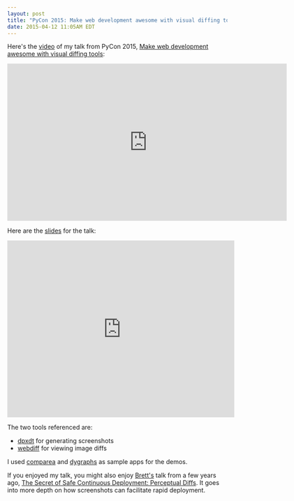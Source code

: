 ```yaml
---
layout: post
title: "PyCon 2015: Make web development awesome with visual diffing tools"
date: 2015-04-12 11:05AM EDT
---
```


Here's the [video][9] of my talk from PyCon 2015, [Make web development awesome with visual diffing tools][1]:

<iframe width="640" height="360" src="https://www.youtube.com/embed/jUUTqgzNR3M" frameborder="0" allowfullscreen></iframe>

Here are the [slides][2] for the talk:

<iframe src="https://docs.google.com/presentation/embed?id=1C6TcdHSBQNcLEIH6SFmmAOLJ7cy1gvIbmCj3cyd7fxE&amp;start=false&amp;loop=false&amp;" frameborder="0" width="520" height="405"></iframe>

The two tools referenced are:

  * [dpxdt][3] for generating screenshots
  * [webdiff][4] for viewing image diffs

I used [comparea][5] and [dygraphs][6] as sample apps for the demos.

If you enjoyed my talk, you might also enjoy [Brett's][8] talk from a few
years ago, [The Secret of Safe Continuous Deployment: Perceptual Diffs][7].
It goes into more depth on how screenshots can facilitate rapid deployment.

[1]: https://us.pycon.org/2015/schedule/presentation/395/
[2]: http://bit.ly/pycon2015-visual-diffs
[3]: https://github.com/bslatkin/dpxdt
[4]: https://github.com/danvk/webdiff
[5]: http://www.comparea.org/
[6]: http://www.dygraphs.com/
[7]: https://www.youtube.com/watch?v=1wHr-O6gEfc
[8]: http://www.onebigfluke.com/
[9]: https://youtu.be/jUUTqgzNR3M
